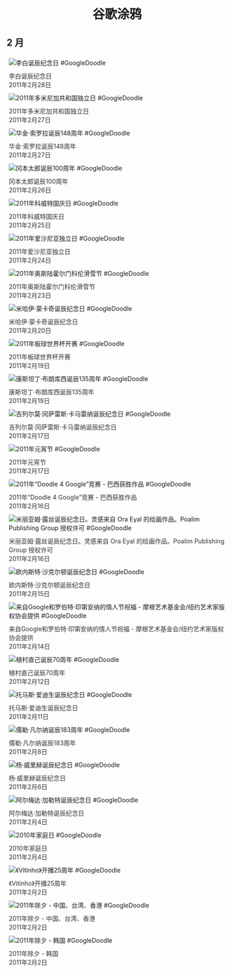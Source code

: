 
<h1 align="center"> 谷歌涂鸦 </h1>




## 2 月

<div class="image">


<img src="//www.google.com/logos/2011/libai11-hp.jpg" alt="李白诞辰纪念日 #GoogleDoodle" style="margin: 5px"/>
<div class="info" style="font-size: 14px; color:#333333; margin:5px"><div class="title">李白诞辰纪念日</div><div class="date">2011年2月28日</div></div>

<img src="//www.google.com/logos/2011/DRIndependence-hp.png" alt="2011年多米尼加共和国独立日 #GoogleDoodle" style="margin: 5px"/>
<div class="info" style="font-size: 14px; color:#333333; margin:5px"><div class="title">2011年多米尼加共和国独立日</div><div class="date">2011年2月27日</div></div>

<img src="//www.google.com/logos/2011/sorolla11-hp.jpg" alt="华金·索罗拉诞辰148周年 #GoogleDoodle" style="margin: 5px"/>
<div class="info" style="font-size: 14px; color:#333333; margin:5px"><div class="title">华金·索罗拉诞辰148周年</div><div class="date">2011年2月27日</div></div>

<img src="https://lh3.googleusercontent.com/MVkBYHh-Zl9c5sZw_XSkQbFhUtrlfxr8-tfqiHrMqkxIj3mtjdClSeqMRs7oDyPGS4kopeq84kwom_awQaPHMQHG4ilnYGsX-1XqaEc6=s660" alt="冈本太郎诞辰100周年 #GoogleDoodle" style="margin: 5px"/>
<div class="info" style="font-size: 14px; color:#333333; margin:5px"><div class="title">冈本太郎诞辰100周年</div><div class="date">2011年2月26日</div></div>

<img src="https://lh3.googleusercontent.com/t_fSFt9fTov5XFVjwCg-J5BWiBZV0yV1tEINAp3YueoallkOFNgUZzA5Gldtr8t7PlTYwzrCU0hkeGJNB_VUoPdQGIajz2pWedkMScs=s660" alt="2011年科威特国庆日 #GoogleDoodle" style="margin: 5px"/>
<div class="info" style="font-size: 14px; color:#333333; margin:5px"><div class="title">2011年科威特国庆日</div><div class="date">2011年2月25日</div></div>

<img src="https://lh3.googleusercontent.com/LFea5pblxw38s0CUtml3A66WX85iDJxROYZIBDCRfO75pGP-slyU5YdO12KWD0SqsFFXZQgrQNcStbWlI_RNrYfgyrDU_cWzNBeQ6l0=s660" alt="2011年爱沙尼亚独立日 #GoogleDoodle" style="margin: 5px"/>
<div class="info" style="font-size: 14px; color:#333333; margin:5px"><div class="title">2011年爱沙尼亚独立日</div><div class="date">2011年2月24日</div></div>

<img src="https://lh3.googleusercontent.com/gnDsBfQ79MSyU5OG0rqe-3UmeyAO4lnc4ttgsDvPSpJR7-fePb0YS5XKlUIRwH34nxtd_w_98Bggqx8RJygTK4KHtUDl4J2Cg1dM8M_K3Q=s660" alt="2011年奥斯陆霍尔门科伦滑雪节 #GoogleDoodle" style="margin: 5px"/>
<div class="info" style="font-size: 14px; color:#333333; margin:5px"><div class="title">2011年奥斯陆霍尔门科伦滑雪节</div><div class="date">2011年2月23日</div></div>

<img src="//www.google.com/logos/2011/munkacsy11-hp.jpg" alt="米哈伊·蒙卡奇诞辰纪念日 #GoogleDoodle" style="margin: 5px"/>
<div class="info" style="font-size: 14px; color:#333333; margin:5px"><div class="title">米哈伊·蒙卡奇诞辰纪念日</div><div class="date">2011年2月20日</div></div>

<img src="https://lh3.googleusercontent.com/c1DgQ7gW9YcHuDEQnyyaIf2n2nSX1hTzwT9RjOZ96i9JsCA_ZgqESKs8eEz5Cp0-UyJtKj5peh7iFAN3z_wPZFTp6C-98civiwIt84xe=s660" alt="2011年板球世界杯开赛 #GoogleDoodle" style="margin: 5px"/>
<div class="info" style="font-size: 14px; color:#333333; margin:5px"><div class="title">2011年板球世界杯开赛</div><div class="date">2011年2月19日</div></div>

<img src="https://lh3.googleusercontent.com/Z8vVma5-USD2D9yLv9toeIeEmbLDgc_Q_tisA2QwBdnjvet20QixvX8E66w5UrgFGe_qu9K1UvSdeSJX0EQGg0yC5RMC-lTB8lp2dRSkbg=s660" alt="康斯坦丁·布朗库西诞辰135周年 #GoogleDoodle" style="margin: 5px"/>
<div class="info" style="font-size: 14px; color:#333333; margin:5px"><div class="title">康斯坦丁·布朗库西诞辰135周年</div><div class="date">2011年2月19日</div></div>

<img src="https://lh3.googleusercontent.com/957LX8VvN-ntBIhOkG_vpOl-rg_j67gKUkJl7tngEXTV2d-n4LGQGtmqfwc2i5rWJtBY9hfQO0rKjcKlvmqzVQSiQseayIEATU87lyf8=s660" alt="吉列尔莫·冈萨雷斯·卡马雷纳诞辰纪念日 #GoogleDoodle" style="margin: 5px"/>
<div class="info" style="font-size: 14px; color:#333333; margin:5px"><div class="title">吉列尔莫·冈萨雷斯·卡马雷纳诞辰纪念日</div><div class="date">2011年2月17日</div></div>

<img src="https://lh3.googleusercontent.com/GUn265f6Ub_tXK_hwoEaoH1HatwGBrGkCGaWBj6z1sdh5RGFey4u8qnmWRIcIA4HfT4IWuK4EVhYoY3XpMm0PLYbIuE9RrTNYzTvezwEPg=s660" alt="2011年元宵节 #GoogleDoodle" style="margin: 5px"/>
<div class="info" style="font-size: 14px; color:#333333; margin:5px"><div class="title">2011年元宵节</div><div class="date">2011年2月17日</div></div>

<img src="https://lh3.googleusercontent.com/GmRrvhpHcvZ22wZqGWZY6FPsc5W3DU3djJx_PXc0eIf_Ph9TVAzEwv8gx8V-HSfjnLybhaUgeKwksBcwikAj1kyCwfBQSe9GRH9gZws=s660" alt="2011年“Doodle 4 Google”竞赛 - 巴西获胜作品 #GoogleDoodle" style="margin: 5px"/>
<div class="info" style="font-size: 14px; color:#333333; margin:5px"><div class="title">2011年“Doodle 4 Google”竞赛 - 巴西获胜作品</div><div class="date">2011年2月16日</div></div>

<img src="https://lh3.googleusercontent.com/lnhWstTYZjs6lgEdfVofyhX-Odpohk5dIVZahFTHilgYdfN_CYn0o9BzeGfCmUQ5mVngxYdSPt19y0bmkoV4EOaTF0ys25VEK3YLQBx6Sw=s660" alt="米丽亚姆·露丝诞辰纪念日。灵感来自 Ora Eyal 的绘画作品。Poalim Publishing Group 授权许可 #GoogleDoodle" style="margin: 5px"/>
<div class="info" style="font-size: 14px; color:#333333; margin:5px"><div class="title">米丽亚姆·露丝诞辰纪念日。灵感来自 Ora Eyal 的绘画作品。Poalim Publishing Group 授权许可</div><div class="date">2011年2月16日</div></div>

<img src="https://lh3.googleusercontent.com/JDsn91UdgG3wy8P9Q7872Ufg9RbBnd4Z10r8pog0d42H_TbGYH28fOKMuSdCQQDDdvi1qsRAcE4OspVoY2BEcJ6RiOlRDJmB8yAz6Ok=s660" alt="欧内斯特·沙克尔顿诞辰纪念日 #GoogleDoodle" style="margin: 5px"/>
<div class="info" style="font-size: 14px; color:#333333; margin:5px"><div class="title">欧内斯特·沙克尔顿诞辰纪念日</div><div class="date">2011年2月15日</div></div>

<img src="https://lh3.googleusercontent.com/18QwITNx59ODmaXXZ6ClXNvSGbejY7Ir3qHtZnHRlV_jFSmciYOuWTEVqtr0FDkOpcDUjs0aPne7bGJx-gr5xbRMok1CzQG3vSOnfN4b=s660" alt="来自Google和罗伯特·印第安纳的情人节祝福 - 摩根艺术基金会/纽约艺术家版权协会提供 #GoogleDoodle" style="margin: 5px"/>
<div class="info" style="font-size: 14px; color:#333333; margin:5px"><div class="title">来自Google和罗伯特·印第安纳的情人节祝福 - 摩根艺术基金会/纽约艺术家版权协会提供</div><div class="date">2011年2月14日</div></div>

<img src="https://lh3.googleusercontent.com/BoO8xXypxO_muiDj_SQdzIXT7zWODMUQoB68dBRsmhKa5CqxsEp3ixB43GtAvFupcBRxrEDDONaT--5Zb3TyMZ_rempkJFQuQriKY9_C=s660" alt="植村直己诞辰70周年 #GoogleDoodle" style="margin: 5px"/>
<div class="info" style="font-size: 14px; color:#333333; margin:5px"><div class="title">植村直己诞辰70周年</div><div class="date">2011年2月12日</div></div>

<img src="https://lh3.googleusercontent.com/Rnj3elYss1fwEHUUfBo600DwaF9X86VpoTn0BCJQwSdTnca9tc_WsrYCMnpEgAzqhTo9iM0AmVfRgtvb8mQ-hZiNXsLew1cknhgDiBSI7Q=s660" alt="托马斯·爱迪生诞辰纪念日 #GoogleDoodle" style="margin: 5px"/>
<div class="info" style="font-size: 14px; color:#333333; margin:5px"><div class="title">托马斯·爱迪生诞辰纪念日</div><div class="date">2011年2月11日</div></div>

<img src="https://lh3.googleusercontent.com/zJvUf1cKcppyRnb1gkFYsUkxNk1y8ZAfO-OnTgdX11ymNFD-1Q5fKmRMd5zMluciaKp1Par2hu56dsRPsXQ5kIL2RVAuWoblQT-NBcx6lQ=s660" alt="儒勒·凡尔纳诞辰183周年 #GoogleDoodle" style="margin: 5px"/>
<div class="info" style="font-size: 14px; color:#333333; margin:5px"><div class="title">儒勒·凡尔纳诞辰183周年</div><div class="date">2011年2月8日</div></div>

<img src="https://lh3.googleusercontent.com/2CgDYeMrcRD7OWQMWzeWs0DZ7tjjjIyPz0qFO21RolivLixpjek6TYATQvejqlY1UD0Pk3gBuWHzzuSpMQ1xTs-Q6r_WRyaRLWv3SSv4=s660" alt="杨·威里赫诞辰纪念日 #GoogleDoodle" style="margin: 5px"/>
<div class="info" style="font-size: 14px; color:#333333; margin:5px"><div class="title">杨·威里赫诞辰纪念日</div><div class="date">2011年2月6日</div></div>

<img src="https://lh3.googleusercontent.com/sIdSCU6d1CR63-O5tysRGCf3IY-dgC6ncHFgL5sPCr9VgRQCosfUs8rr1aCgNCT8qe9ZBJAIA8boUW3DdJ6XYw4dCqL_AuBorV9bhXrh=s660" alt="阿尔梅达·加勒特诞辰纪念日 #GoogleDoodle" style="margin: 5px"/>
<div class="info" style="font-size: 14px; color:#333333; margin:5px"><div class="title">阿尔梅达·加勒特诞辰纪念日</div><div class="date">2011年2月4日</div></div>

<img src="https://lh3.googleusercontent.com/nrsXVDZYY0Hqps1LNBYXsvqJIyG1yCBAarPty_VOwJlu_NwrO7LcORajJ_A9FjN6jJtaVcV0vMwSrQiJSfak8h82et3F3PqwRT14r7Gq=s660" alt="2010年家庭日 #GoogleDoodle" style="margin: 5px"/>
<div class="info" style="font-size: 14px; color:#333333; margin:5px"><div class="title">2010年家庭日</div><div class="date">2011年2月4日</div></div>

<img src="https://lh3.googleusercontent.com/LOpGos21YncEXgszAyh_bTi1ZVwz6JM2udHBinw1gxrFdT_Oa1gZ3wmjg46S6Oz9p-sTkr5bBJSx8U75SBuFM5ZxdKkcaL8F75Scw6FhfA=s660" alt="《Vitinho》开播25周年 #GoogleDoodle" style="margin: 5px"/>
<div class="info" style="font-size: 14px; color:#333333; margin:5px"><div class="title">《Vitinho》开播25周年</div><div class="date">2011年2月2日</div></div>

<img src="https://lh3.googleusercontent.com/-LFapS8CpxT4qKNEBabgbxWJLNZfiLhUtPVNntpuYd00Jl66ltaKZFK_3AdXikBdPpRqwKtmP_WgSpESm3GJ-15b9Hh2Cj9cZuuvEQY=s660" alt="2011年除夕 - 中国、台湾、香港 #GoogleDoodle" style="margin: 5px"/>
<div class="info" style="font-size: 14px; color:#333333; margin:5px"><div class="title">2011年除夕 - 中国、台湾、香港</div><div class="date">2011年2月2日</div></div>

<img src="//www.google.com/logos/2011/lunarny11-uhpi.gif" alt="2011年除夕 - 韩国 #GoogleDoodle" style="margin: 5px"/>
<div class="info" style="font-size: 14px; color:#333333; margin:5px"><div class="title">2011年除夕 - 韩国</div><div class="date">2011年2月2日</div></div>

</div>








